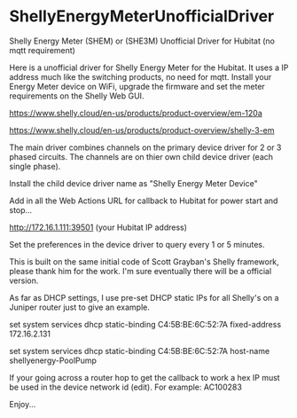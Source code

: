 # ShellyEnergyMeterUnofficialDriver
Shelly Energy Meter (SHEM) or (SHE3M) Unofficial Driver for Hubitat (no mqtt requirement)

Here is a unofficial driver for Shelly Energy Meter for the Hubitat. It uses a IP address much like the switching products, no need for mqtt.
Install your Energy Meter device on WiFi, upgrade the firmware and set the meter requirements on the Shelly Web GUI.

https://www.shelly.cloud/en-us/products/product-overview/em-120a

https://www.shelly.cloud/en-us/products/product-overview/shelly-3-em

The main driver combines channels on the primary device driver for 2 or 3 phased circuits. The channels are on thier own child device driver (each single phase).

Install the child device driver name as "Shelly Energy Meter Device"

Add in all the Web Actions URL for callback to Hubitat for power start and stop...

http://172.16.1.111:39501 (your Hubitat IP address)

Set the preferences in the device driver to query every 1 or 5 minutes.

This is built on the same initial code of Scott Grayban's Shelly framework, please thank him for the work. I'm sure eventually there will be a official version.

As far as DHCP settings, I use pre-set DHCP static IPs for all Shelly's on a Juniper router just to give an example.

set system services dhcp static-binding C4:5B:BE:6C:52:7A fixed-address 172.16.2.131

set system services dhcp static-binding C4:5B:BE:6C:52:7A host-name shellyenergy-PoolPump

If your going across a router hop to get the callback to work a hex IP must be used in the device network id (edit). For example: AC100283

Enjoy...

